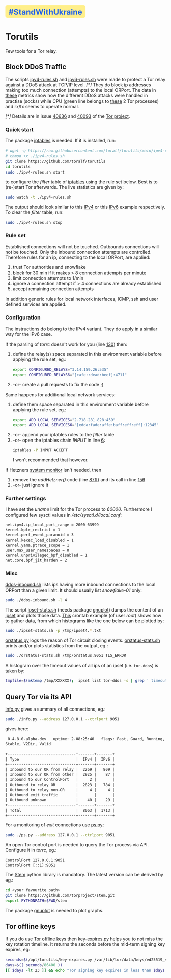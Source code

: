 [![StandWithUkraine](https://raw.githubusercontent.com/vshymanskyy/StandWithUkraine/main/badges/StandWithUkraine.svg)](https://github.com/vshymanskyy/StandWithUkraine/blob/main/docs/README.md)

# Torutils

Few tools for a Tor relay.

## Block DDoS Traffic

The scripts [ipv4-rules.sh](./ipv4-rules.sh) and [ipv6-rules.sh](./ipv6-rules.sh) were made
to protect a Tor relay against a DDoS attack at TCP/IP level. _[*]_
They do block ip addresses making too much connection (attempts) to the local ORPort.
The data in [these](./doc/network-metric.svg) metrics show how the different DDoS attacks
were handled in practise (socks) while CPU (green line belongs to
[these](https://metrics.torproject.org/rs.html#details/509EAB4C5D10C9A9A24B4EA0CE402C047A2D64E6)
2 Tor processes) and rx/tx seems to operate normal.

_[*]_ Details are in issue [40636](https://gitlab.torproject.org/tpo/core/tor/-/issues/40636)
and [40093](https://gitlab.torproject.org/tpo/community/support/-/issues/40093#note_2841393)
of the [Tor project](https://www.torproject.org/).

### Quick start
The package [iptables](https://www.netfilter.org/projects/iptables/) is needed.
If it is installed, run:

```bash
# wget -q https://raw.githubusercontent.com/toralf/torutils/main/ipv4-rules.sh -O ipv4-rules.sh
# chmod +x ./ipv4-rules.sh
git clone https://github.com/toralf/torutils
cd torutils
sudo ./ipv4-rules.sh start
```

to configure the _filter_  table of [iptables](https://upload.wikimedia.org/wikipedia/commons/3/37/Netfilter-packet-flow.svg) using the rule set below. Best is to (re-)start Tor afterwards.
The live statistics are given by:

```bash
sudo watch -t ./ipv4-rules.sh
```

The output should look similar to this [IPv4](./doc/iptables-L.txt) or this [IPv6](./doc/ip6tables-L.txt) example respectively.
To clear the _filter_ table, run:

```bash
sudo ./ipv4-rules.sh stop
```

### Rule set

Established connections will not be touched.
Outbounds connections will not be touched.
Only the inbound connection attempts are controlled.
Therefore rules for an ip, connecting to the local ORPort, are applied:

1. trust Tor authorities and snowflake
1. block for 30 min if it makes > 8 connection attempts per minute
1. limit connection attempts to 1/min
1. ignore a connection attempt if > 4 connections are already established
1. accept remaining connection attempts

In addition generic rules for local network interfaces, ICMP, ssh and user defined services are applied.

### Configuration
The instructions do belong to the IPv4 variant.
They do apply in a similar way for the IPv6 case.

If the parsing of _torrc_ doesn't work for you (line [130](ipv4-rules.sh#L130)) then:
1. define the relay(s) space separated in this environment variable before applying the rule set, eg.:
    ```bash
    export CONFIGURED_RELAYS="3.14.159.26:535"
    export CONFIGURED_RELAYS6="[cafe::dead:beef]:4711"
    ```
1. -or- create a pull requests to fix the code ;)


Same happens for additional local network services:
1. define them space separated in this environment variable before applying the rule set, eg.:
    ```bash
    export ADD_LOCAL_SERVICES="2.718.281.828:459"
    export ADD_LOCAL_SERVICES6="[edda:fade:affe:baff:eff:eff]:12345"
    ```
1. -or- append your iptables rules to the _filter_ table
1. -or- open the iptables chain _INPUT_ in line [6](ipv4-rules.sh#L6):
    ```bash
    iptables -P INPUT ACCEPT
    ```
    I won't recommended that however.

If Hetzners [system monitor](https://docs.hetzner.com/robot/dedicated-server/security/system-monitor/) isn't needed, then
1. remove the _addHetzner()_ code (line [87ff](ipv4-rules.sh#L87)) and its call in line [156](ipv4-rules.sh#L156)
1. -or- just ignore it

### Further settings

I have set the _uname_ limit for the Tor process to _60000_.
Furthermore I configured few sysctl values in _/etc/sysctl.d/local.conf_:

```console
net.ipv4.ip_local_port_range = 2000 63999
kernel.kptr_restrict = 1
kernel.perf_event_paranoid = 3
kernel.kexec_load_disabled = 1
kernel.yama.ptrace_scope = 1
user.max_user_namespaces = 0
kernel.unprivileged_bpf_disabled = 1
net.core.bpf_jit_harden = 2
```

### Misc

[ddos-inbound.sh](./ddos-inbound.sh) lists ips having more inbound connections to the local ORPort than a given limit.
It should usually list _snowflake-01_ only:

```bash
sudo ./ddos-inbound.sh -l 4
```

The script [ipset-stats.sh](./ipset-stats.sh) (needs package [gnuplot](http://www.gnuplot.info/))
dumps the content of an [ipset](https://ipset.netfilter.org) and plots those data.
[This](./doc/crontab.txt) crontab example (of user _root_) shows how to gather data,
from which histograms like the one below can be plotted by:

```bash
sudo ./ipset-stats.sh -p /tmp/ipset4.*.txt
```

[orstatus.py](./orstatus.py) logs the reason of Tor circuit closing events.
[orstatus-stats.sh](./orstatus-stats.sh) prints and/or plots statistics from the output, eg.:

```bash
sudo ./orstatus-stats.sh /tmp/orstatus.9051 TLS_ERROR
```

A histogram over the timeout values of all ips of an ipset (i.e. `tor-ddos`) is taken by:

```bash
tmpfile=$(mktemp /tmp/XXXXXX);  ipset list tor-ddos -s | grep ' timeout ' | grep -v ' inet' | awk '{ print $3 }' | sort -bn > $tmpfile; gnuplot -e 'set terminal dumb; set border back; set key noautotitle; set title "ips per timeout"; set xlabel "ips"; plot "'$tmpfile'" pt "o";'; rm $tmpfile
```

## Query Tor via its API

[info.py](./info.py) gives a summary of all  connections, eg.:

```bash
sudo ./info.py --address 127.0.0.1 --ctrlport 9051
```

gives here:

```console
 0.4.8.0-alpha-dev   uptime: 2-08:25:40   flags: Fast, Guard, Running, Stable, V2Dir, Valid

+------------------------------+-------+-------+
| Type                         |  IPv4 |  IPv6 |
+------------------------------+-------+-------+
| Inbound to our OR from relay |  2269 |   809 |
| Inbound to our OR from other |  2925 |    87 |
| Inbound to our ControlPort   |     2 |       |
| Outbound to relay OR         |  2823 |   784 |
| Outbound to relay non-OR     |     4 |     4 |
| Outbound exit traffic        |       |       |
| Outbound unknown             |    40 |    29 |
+------------------------------+-------+-------+
| Total                        |  8063 |  1713 |
+------------------------------+-------+-------+
```

For a monitoring of _exit_ connections use [ps.py](./ps.py):

```bash
sudo ./ps.py --address 127.0.0.1 --ctrlport 9051
```

An open Tor control port is needed to query the Tor process via API.
Configure it in _torrc_, eg.:

```console
ControlPort 127.0.0.1:9051
ControlPort [::1]:9051
```

The [Stem](https://stem.torproject.org/index.html) python library is mandatory.
The latest version can be derived by eg.:

```bash
cd <your favourite path>
git clone https://github.com/torproject/stem.git
export PYTHONPATH=$PWD/stem
```

The package [gnuplot](http://www.gnuplot.info/) is needed to plot graphs.

## Tor offline keys
If you do use [Tor offline keys](https://support.torproject.org/relay-operators/offline-ed25519/)
then [key-expires.py](./key-expires.py) helps you to not miss the key rotation timeline.
It returns the seconds before the mid-term signing key expires, eg:

```bash
seconds=$(/opt/torutils/key-expires.py /var/lib/tor/data/keys/ed25519_signing_cert)
days=$(( seconds/86400 ))
[[ $days -lt 23 ]] && echo "Tor signing key expires in less than $days day(s)"
```
